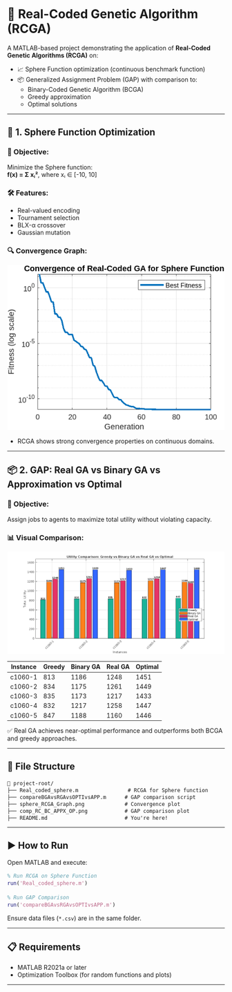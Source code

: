 # 🚀 Real-Coded Genetic Algorithm (RCGA)

A MATLAB-based project demonstrating the application of **Real-Coded Genetic Algorithms (RCGA)** on:

- 📈 Sphere Function optimization (continuous benchmark function)
- 📦 Generalized Assignment Problem (GAP) with comparison to:
  - Binary-Coded Genetic Algorithm (BCGA)
  - Greedy approximation
  - Optimal solutions

---

## 🧠 1. Sphere Function Optimization

### 🎯 Objective:
Minimize the Sphere function:  
**f(x) = Σ xᵢ²**, where xᵢ ∈ [-10, 10]

### 🛠️ Features:
- Real-valued encoding
- Tournament selection
- BLX-α crossover
- Gaussian mutation

### 🔍 Convergence Graph:
<img src="sphere_RCGA_Graph.png" alt="RCGA Convergence on Sphere Function" width="600"/>

- RCGA shows strong convergence properties on continuous domains.

---

## 📦 2. GAP: Real GA vs Binary GA vs Approximation vs Optimal

### 🧩 Objective:
Assign jobs to agents to maximize total utility without violating capacity.

### 📊 Visual Comparison:
<img src="comp_RC_BC_APPX_OP.png" alt="Comparison Graph" width="700"/>

| Instance | Greedy | Binary GA | Real GA | Optimal |
|----------|--------|-----------|---------|---------|
| c1060-1  | 813    | 1186      | 1248    | 1451    |
| c1060-2  | 834    | 1175      | 1261    | 1449    |
| c1060-3  | 835    | 1173      | 1217    | 1433    |
| c1060-4  | 832    | 1217      | 1258    | 1447    |
| c1060-5  | 847    | 1188      | 1160    | 1446    |

✅ Real GA achieves near-optimal performance and outperforms both BCGA and greedy approaches.

---

## 📂 File Structure

```
📁 project-root/
├── Real_coded_sphere.m                # RCGA for Sphere function
├── compareBGAvsRGAvsOPTIvsAPP.m      # GAP comparison script
├── sphere_RCGA_Graph.png             # Convergence plot
├── comp_RC_BC_APPX_OP.png            # GAP comparison plot
├── README.md                         # You're here!
```

---

## ▶️ How to Run

Open MATLAB and execute:

```matlab
% Run RCGA on Sphere Function
run('Real_coded_sphere.m')

% Run GAP Comparison
run('compareBGAvsRGAvsOPTIvsAPP.m')
```

Ensure data files (`*.csv`) are in the same folder.

---

## 📋 Requirements

- MATLAB R2021a or later
- Optimization Toolbox (for random functions and plots)

---





